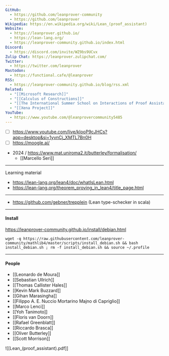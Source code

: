```yaml
---
GitHub:
  - https://github.com/leanprover-community
  - https://github.com/leanprover
Wikipedia: https://en.wikipedia.org/wiki/Lean_(proof_assistant)
Website:
  - https://leanprover.github.io/
  - https://lean-lang.org/
  - https://leanprover-community.github.io/index.html
Discord:
  - https://discord.com/invite/WZ9bs9UCvx
Zulip Chat: https://leanprover.zulipchat.com/
Twitter:
  - https://twitter.com/leanprover
Mastodon:
  - https://functional.cafe/@leanprover
RSS:
  - https://leanprover-community.github.io/blog/rss.xml
Related:
  - "[[Microsoft Research]]"
  - "[[Calculus of Constructions]]"
  - "[[The International Summer School on Interactions of Proof Assistants and Mathematics]]"
  - "[[Xena Project]]"
YouTube:
  - https://www.youtube.com/@leanprovercommunity5485
---
```

- [ ] https://www.youtube.com/live/klooP9cJHCs?app=desktop&si=1yvnCj_XMTL7Bn0H
- [ ] https://moogle.ai/

- 2024 / https://www.mat.uniroma2.it/butterley/formalisation/
	- [[Marcello Seri]]

---

Learning material
- https://lean-lang.org/lean4/doc/whatIsLean.html
- https://lean-lang.org/theorem_proving_in_lean4/title_page.html


---
- https://github.com/gebner/trepplein (Lean type-schecker in scala)

---
#### Install
https://leanprover-community.github.io/install/debian.html

```shell
wget -q https://raw.githubusercontent.com/leanprover-community/mathlib4/master/scripts/install_debian.sh && bash install_debian.sh ; rm -f install_debian.sh && source ~/.profile
```

---

#### People
- [[Leonardo de Moura]]
- [[Sebastian Ullrich]]
- [[Thomas Callister Hales]]
- [[Kevin Mark Buzzard]]
- [[Gihan Marasingha]]
- [[Filippo A. E. Nuccio Mortarino Majno di Capriglio]]
- [[Marco Lenci]]
- [[Yoh Tanimoto]]
- [[Floris van Doorn]]
- [[Rafael Greenblatt]]
- [[Riccardo Brasca]]
- [[Oliver Butterley]]
- [[Scott Morrison]]


![[Lean_(proof_assistant).pdf]]
